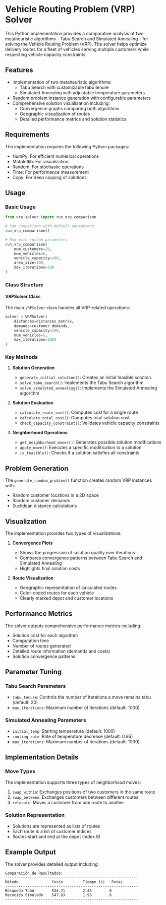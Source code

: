 # Vehicle Routing Problem (VRP) Solver

This Python implementation provides a comparative analysis of two metaheuristic algorithms - Tabu Search and Simulated Annealing - for solving the Vehicle Routing Problem (VRP). The solver helps optimize delivery routes for a fleet of vehicles serving multiple customers while respecting vehicle capacity constraints.

## Features

- Implementation of two metaheuristic algorithms:
  - Tabu Search with customizable tabu tenure
  - Simulated Annealing with adjustable temperature parameters
- Random problem instance generation with configurable parameters
- Comprehensive solution visualization including:
  - Convergence graphs comparing both algorithms
  - Geographic visualization of routes
  - Detailed performance metrics and solution statistics

## Requirements

The implementation requires the following Python packages:
- NumPy: For efficient numerical operations
- Matplotlib: For visualization
- Random: For stochastic operations
- Time: For performance measurement
- Copy: For deep copying of solutions

## Usage

### Basic Usage

```python
from vrp_solver import run_vrp_comparison

# Run comparison with default parameters
run_vrp_comparison()

# Run with custom parameters
run_vrp_comparison(
    num_customers=20,
    num_vehicles=6,
    vehicle_capacity=100,
    area_size=100,
    max_iterations=100
)
```

### Class Structure

#### VRPSolver Class

The main `VRPSolver` class handles all VRP-related operations:

```python
solver = VRPSolver(
    distances=distances_matrix,
    demands=customer_demands,
    vehicle_capacity=100,
    num_vehicles=5,
    max_iterations=1000
)
```

### Key Methods

1. **Solution Generation**
   - `generate_initial_solution()`: Creates an initial feasible solution
   - `solve_tabu_search()`: Implements the Tabu Search algorithm
   - `solve_simulated_annealing()`: Implements the Simulated Annealing algorithm

2. **Solution Evaluation**
   - `calculate_route_cost()`: Computes cost for a single route
   - `calculate_total_cost()`: Computes total solution cost
   - `check_capacity_constraint()`: Validates vehicle capacity constraints

3. **Neighborhood Operations**
   - `get_neighborhood_moves()`: Generates possible solution modifications
   - `apply_move()`: Executes a specific modification to a solution
   - `is_feasible()`: Checks if a solution satisfies all constraints

## Problem Generation

The `generate_random_problem()` function creates random VRP instances with:
- Random customer locations in a 2D space
- Random customer demands
- Euclidean distance calculations

## Visualization

The implementation provides two types of visualizations:

1. **Convergence Plots**
   - Shows the progression of solution quality over iterations
   - Compares convergence patterns between Tabu Search and Simulated Annealing
   - Highlights final solution costs

2. **Route Visualization**
   - Geographic representation of calculated routes
   - Color-coded routes for each vehicle
   - Clearly marked depot and customer locations

## Performance Metrics

The solver outputs comprehensive performance metrics including:
- Solution cost for each algorithm
- Computation time
- Number of routes generated
- Detailed route information (demands and costs)
- Solution convergence patterns

## Parameter Tuning

### Tabu Search Parameters
- `tabu_tenure`: Controls the number of iterations a move remains tabu (default: 20)
- `max_iterations`: Maximum number of iterations (default: 1000)

### Simulated Annealing Parameters
- `initial_temp`: Starting temperature (default: 1000)
- `cooling_rate`: Rate of temperature decrease (default: 0.95)
- `max_iterations`: Maximum number of iterations (default: 1000)

## Implementation Details

### Move Types
The implementation supports three types of neighborhood moves:
1. `swap_within`: Exchanges positions of two customers in the same route
2. `swap_between`: Exchanges customers between different routes
3. `relocate`: Moves a customer from one route to another

### Solution Representation
- Solutions are represented as lists of routes
- Each route is a list of customer indices
- Routes start and end at the depot (index 0)

## Example Output

The solver provides detailed output including:
```
Comparación de Resultados:
------------------------------------------------------------
Método               Costo         Tiempo (s)   Rutas         
------------------------------------------------------------
Búsqueda Tabú        534.21        2.45        6
Recocido Simulado    547.83        1.98        6
------------------------------------------------------------
```

